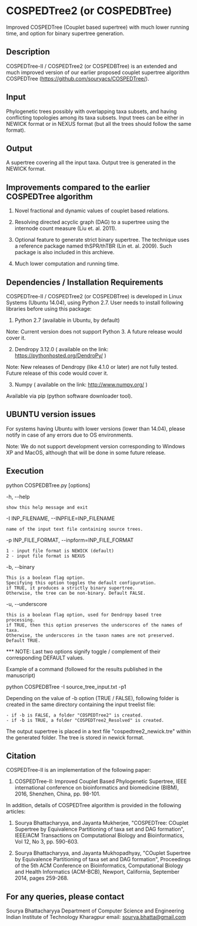 # COSPEDTree2 (or COSPEDBTree)
Improved COSPEDTree (Couplet based supertree) with much lower running time, and option for binary supertree generation.

Description
-----------------

COSPEDTree-II / COSPEDTree2 (or COSPEDBTree) is an extended and much improved version of our earlier proposed 
couplet supertree algorithm COSPEDTree (https://github.com/souryacs/COSPEDTree/).

Input
-------

Phylogenetic trees possibly with overlapping taxa subsets, and having conflicting topologies among its taxa subsets. 
Input trees can be either in NEWICK format or in NEXUS format (but all the trees should follow the same format).

Output
------

A supertree covering all the input taxa. Output tree is generated in the NEWICK format.

Improvements compared to the earlier COSPEDTree algorithm
---------------------------------------------------------

1) Novel fractional and dynamic values of couplet based relations.

2) Resolving directed acyclic graph (DAG) to a supertree using the internode count measure (Liu et. al. 2011).

3) Optional feature to generate strict binary supertree. The technique uses a reference package named thSPR/thTBR 
(Lin et. al. 2009). Such package is also included in this archieve.

4) Much lower computation and running time.

Dependencies / Installation Requirements
--------------------------

COSPEDTree-II / COSPEDTree2 (or COSPEDBTree) is developed in Linux Systems (Ubuntu 14.04), using Python 2.7. 
User needs to install following libraries before using this package:

1) Python 2.7 (available in Ubuntu, by default) 

Note: Current version does not support Python 3. A future release would cover it.

2) Dendropy 3.12.0 ( available on the link: https://pythonhosted.org/DendroPy/ ) 

Note: New releases of Dendropy (like 4.1.0 or later) are not fully tested. Future release of this code would 
cover it.

3) Numpy ( available on the link: http://www.numpy.org/ )

Available via pip (python software downloader tool).


UBUNTU version issues
-------------------

For systems having Ubuntu with lower versions (lower than 14.04), please notify in case of any errors due to OS environments.

Note: We do not support development version corresponding to Windows XP and MacOS, although that will be done in some future release.

Execution
------------

python COSPEDBTree.py [options]

-h, --help

	show this help message and exit

-I INP_FILENAME, --INPFILE=INP_FILENAME 

	name of the input text file containing source trees. 

-p INP_FILE_FORMAT, --inpform=INP_FILE_FORMAT

	1 - input file format is NEWICK (default)
	2 - input file format is NEXUS

-b, --binary

	This is a boolean flag option. 
	Specifying this option toggles the default configuration.
	if TRUE, it produces a strictly binary supertree.
	Otherwise, the tree can be non-binary. Default FALSE.

-u, --underscore

	this is a boolean flag option, used for Dendropy based tree processing. 
	if TRUE, then this option preserves the underscores of the names of taxa. 
	Otherwise, the underscores in the taxon names are not preserved. Default TRUE.

*** NOTE: Last two options signify toggle / complement of their corresponding DEFAULT values. 

Example of a command (followed for the results published in the manuscript)

python COSPEDBTree -I source_tree_input.txt -p1

Depending on the value of -b option (TRUE / FALSE), following folder is created in the same directory containing 
the input treelist file:

	- if -b is FALSE, a folder "COSPEDTree2" is created.
	- if -b is TRUE, a folder "COSPEDTree2_Resolved" is created.

The output supertree is placed in a text file "cospedtree2_newick.tre" within the generated folder. The tree is 
stored in newick format.

Citation
--------

COSPEDTree-II is an implementation of the following paper:

1) COSPEDTree-II: Improved Couplet Based Phylogenetic Supertree, IEEE international conference on bioinformatics and biomedicine (BIBM), 2016, Shenzhen, China, pp. 98-101.

In addition, details of COSPEDTree algorithm is provided in the following articles:

1) Sourya Bhattacharyya, and Jayanta Mukherjee, "COSPEDTree: COuplet Supertree by Equivalence 
Partitioning of taxa set and DAG formation", IEEE/ACM Transactions on Computational Biology and Bioinformatics, 
Vol 12, No 3, pp. 590-603.

2) Sourya Bhattacharyya, and Jayanta Mukhopadhyay, "COuplet Supertree by Equivalence Partitioning of 
taxa set and DAG formation", Proceedings of the 5th ACM Conference on Bioinformatics, Computational Biology 
and Health Informatics (ACM-BCB), Newport, California, September 2014, pages 259-268.

For any queries, please contact
-------------------------------

Sourya Bhattacharyya 
Department of Computer Science and Engineering 
Indian Institute of Technology Kharagpur 
email: <sourya.bhatta@gmail.com>

